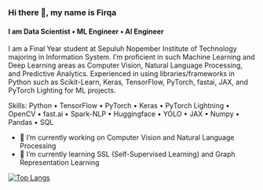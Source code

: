 ### Hi there 👋, my name is Firqa
#### I am Data Scientist • ML Engineer • AI Engineer
<!-- ![I am Data Scientist • ML Engineer • AI Engineer] -->

I am a Final Year student at Sepuluh Nopember Institute of Technology majoring in Information System. I’m proficient in such Machine Learning and Deep Learning areas as Computer Vision, Natural Language Processing, and Predictive Analytics. Experienced in using libraries/frameworks in Python such as Scikit-Learn, Keras, TensorFlow, PyTorch, fastai, JAX, and PyTorch Lighting for ML projects.

Skills: Python • TensorFlow • PyTorch • Keras • PyTorch Lightning • OpenCV • fast.ai • Spark-NLP • Huggingface • YOLO • JAX • Numpy • Pandas • SQL 

- 🔭 I’m currently working on Computer Vision and Natural Language Processing 
- 🌱 I’m currently learning SSL (Self-Supervised Learning) and Graph Representation Learning
<!-- - 👯 I’m looking to collaborate on AI Projects 
- 🤔 I’m looking for help with MLOps 
- 💬 Ask me about Computer Vision and Natural Language Processing 
- 📫 How to reach me: -
- 😄 Pronouns: He/him  -->


<!-- [<img src='https://cdn.jsdelivr.net/npm/simple-icons@3.0.1/icons/github.svg' alt='github' height='40'>](https://github.com/firqaaa)  [<img src='https://cdn.jsdelivr.net/npm/simple-icons@3.0.1/icons/linkedin.svg' alt='linkedin' height='40'>](https://www.linkedin.com/in/firqaana/)  [<img src='https://cdn.jsdelivr.net/npm/simple-icons@3.0.1/icons/kaggle.svg' alt='kaggle' height='40'>](https://www.kaggle.com/firqaaa)   -->

[![Top Langs](https://github-readme-stats.vercel.app/api/top-langs/?username=firqaaa&theme=dark)](https://github.com/anuraghazra/github-readme-stats)

<!-- ![GitHub stats](https://github-readme-stats.vercel.app/api?username=firqaaa&show_icons=true)  
 -->
<!-- ![GitHub Activity Graph](https://activity-graph.herokuapp.com/graph?username=firqaaa)   -->

<!-- ![GitHub metrics](https://metrics.lecoq.io/firqaaa)   -->

<!-- ![GitHub streak stats](https://github-readme-streak-stats.herokuapp.com/?user=firqaaa)   -->

<!-- ![Profile views](https://gpvc.arturio.dev/firqaaa)   -->
